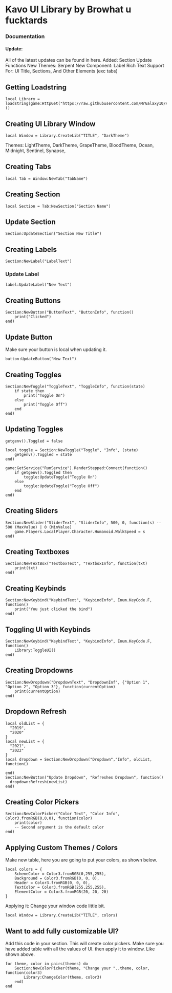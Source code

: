 # Kavo UI Library by Browhat u fucktards

### Documentation
#### Update:
All of the latest updates can be found in here.
Added:
Section Update Functions
New Themes:
   Serpent
New Component:
   Label
Rich Text Support For:
UI Title,
Sections,
And Other Elements (exc tabs)

## Getting Loadstring
```
local Library = loadstring(game:HttpGet("https://raw.githubusercontent.com/MrGalaxy10/Kavo/main/privateSource",true))()
```
## Creating UI Library Window
```
local Window = Library.CreateLib("TITLE", "DarkTheme")
```
Themes:
    LightTheme, 
    DarkTheme, 
    GrapeTheme, 
    BloodTheme, 
    Ocean, 
    Midnight, 
    Sentinel, 
    Synapse, 
## Creating Tabs
```
local Tab = Window:NewTab("TabName")
```
## Creating Section
```
local Section = Tab:NewSection("Section Name")
```
## Update Section
```
Section:UpdateSection("Section New Title")
```
## Creating Labels
```
Section:NewLabel("LabelText")
```
### Update Label
```
label:UpdateLabel("New Text")
```
## Creating Buttons
```
Section:NewButton("ButtonText", "ButtonInfo", function()
    print("Clicked")
end)
```
## Update Button
Make sure your button is local when updating it.
```
button:UpdateButton("New Text")
```
## Creating Toggles
```
Section:NewToggle("ToggleText", "ToggleInfo", function(state)
    if state then
        print("Toggle On")
    else
        print("Toggle Off")
    end
end)
```
## Updating Toggles
```
getgenv().Toggled = false

local toggle = Section:NewToggle("Toggle", "Info", (state)
    getgenv().Toggled = state
end)

game:GetService("RunService").RenderStepped:Connect(function()
	if getgenv().Toggled then
		toggle:UpdateToggle("Toggle On")
	else
		toggle:UpdateToggle("Toggle Off")
	end
end)
```
## Creating Sliders
```
Section:NewSlider("SliderText", "SliderInfo", 500, 0, function(s) -- 500 (MaxValue) | 0 (MinValue)
    game.Players.LocalPlayer.Character.Humanoid.WalkSpeed = s
end)
```
## Creating Textboxes
```
Section:NewTextBox("TextboxText", "TextboxInfo", function(txt)
	print(txt)
end)
```
## Creating Keybinds
```
Section:NewKeybind("KeybindText", "KeybindInfo", Enum.KeyCode.F, function()
	print("You just clicked the bind")
end)
```
## Toggling UI with Keybinds
```
Section:NewKeybind("KeybindText", "KeybindInfo", Enum.KeyCode.F, function()
	Library:ToggleUI()
end)
```
## Creating Dropdowns
```
Section:NewDropdown("DropdownText", "DropdownInf", {"Option 1", "Option 2", "Option 3"}, function(currentOption)
    print(currentOption)
end)
```
## Dropdown Refresh
```
local oldList = {
  "2019",
  "2020"
}
local newList = {
  "2021",
  "2022"
}
local dropdown = Section:NewDropdown("Dropdown","Info", oldList, function()

end)
Section:NewButton("Update Dropdown", "Refreshes Dropdown", function()
  dropdown:Refresh(newList)
end)
```
## Creating Color Pickers
```
Section:NewColorPicker("Color Text", "Color Info", Color3.fromRGB(0,0,0), function(color)
    print(color)
    -- Second argument is the default color
end)
```
## Applying Custom Themes / Colors
Make new table, here you are going to put your colors, as shown below.
```
local colors = {
    SchemeColor = Color3.fromRGB(0,255,255),
    Background = Color3.fromRGB(0, 0, 0),
    Header = Color3.fromRGB(0, 0, 0),
    TextColor = Color3.fromRGB(255,255,255),
    ElementColor = Color3.fromRGB(20, 20, 20)
}
```
Applying it: Change your window code little bit.
```
local Window = Library.CreateLib("TITLE", colors)
```
## Want to add fully customizable UI?
Add this code in your section. This will create color pickers.
Make sure you have added table with all the values of UI. then apply it to window. Like shown above.
```
for theme, color in pairs(themes) do
    Section:NewColorPicker(theme, "Change your "..theme, color, function(color3)
        Library:ChangeColor(theme, color3)
    end)
end
```
